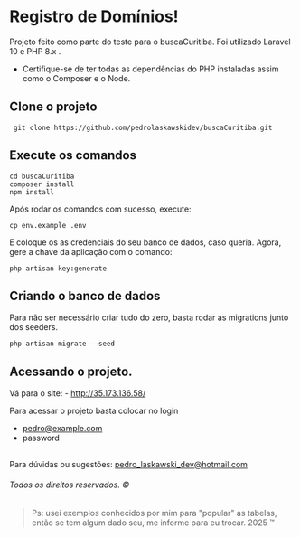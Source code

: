 # Registro de Domínios!

Projeto feito como parte do teste para o buscaCuritiba.
Foi utilizado Laravel 10 e PHP 8.x .

- Certifique-se de ter todas as dependências do PHP instaladas assim como o Composer e o Node.


## Clone o projeto
```
 git clone https://github.com/pedrolaskawskidev/buscaCuritiba.git
```

## Execute os comandos 
```
cd buscaCuritiba
composer install
npm install
```
Após rodar os comandos com sucesso, execute:
```
cp env.example .env
 ```
E coloque os as credenciais do seu banco de dados, caso queria.
Agora, gere a chave da aplicação com o comando:
```
php artisan key:generate
```

## Criando o banco de dados
Para não ser necessário criar tudo do zero, basta rodar as migrations junto dos seeders.
```
php artisan migrate --seed
```
 

## Acessando o projeto.

Vá para o site: - http://35.173.136.58/

Para acessar o projeto basta colocar no login
- pedro@example.com
- password

## 

Para dúvidas ou sugestões: pedro_laskawski_dev@hotmail.com

###### Todos os direitos reservados. :copyright:

>Ps: usei exemplos conhecidos por mim para "popular" as tabelas, então se tem algum dado seu, me informe para eu trocar.
2025 :tm:

